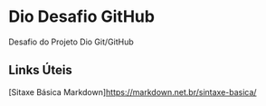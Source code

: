 # Dio Desafio GitHub
Desafio do Projeto Dio Git/GitHub

## Links Úteis
[Sitaxe Básica Markdown]https://markdown.net.br/sintaxe-basica/
